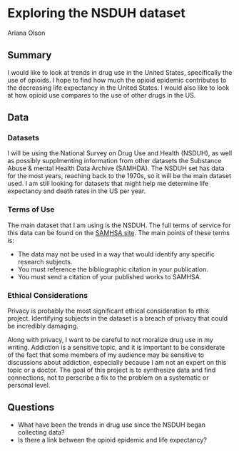 # Exploring the NSDUH dataset
Ariana Olson

## Summary
I would like to look at trends in drug use in the United States, specifically the use of opioids. I hope to find how much the opioid epidemic contributes to the decreasing life expectancy in the United States. I would also like to look at how opioid use compares to the use of other drugs in the US.

## Data

### Datasets
I will be using the National Survey on Drug Use and Health (NSDUH), as well as possibly supplmenting information from other datasets the Substance Abuse & mental Health Data Archive (SAMHDA). The NSDUH set has data for the most years, reaching back to the 1970s, so it will be the main dataset used. I am still looking for datasets that might help me determine life expectancy and death rates in the US per year.

### Terms of Use
The main dataset that I am using is the NSDUH. The full terms of service for this data can be found on the [SAMHSA site](https://www.datafiles.samhsa.gov/info/terms-use-nid3422). The main points of these terms is:
- The data may not be used in a way that would identify any specific research subjects.
- You must reference the bibliographic citation in your publication.
- You must send a citation of your published works to SAMHSA.

### Ethical Considerations
Privacy is probably the most significant ethical consideration fo rthis project. Identifying subjects in the dataset is a breach of privacy that could be incredibly damaging.

Along with privacy, I want to be careful to not moralize drug use in my writing. Addiction is a sensitive topic, and it is important to be considerate of the fact that some members of my audience may be sensitive to discussions about addiction, especially because I am not an expert on this topic or a doctor. The goal of this project is to synthesize data and find connections, not to perscribe a fix to the problem on a systematic or personal level.

## Questions
- What have been the trends in drug use since the NSDUH began collecting data?
- Is there a link between the opioid epidemic and life expectancy?

